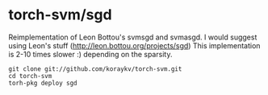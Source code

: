 torch-svm/sgd
=============

Reimplementation of Leon Bottou's svmsgd and svmasgd.
I would suggest using Leon's stuff (http://leon.bottou.org/projects/sgd)
This implementation is 2-10 times slower :) depending on the sparsity.

```
git clone git://github.com/koraykv/torch-svm.git
cd torch-svm
torh-pkg deploy sgd
```
